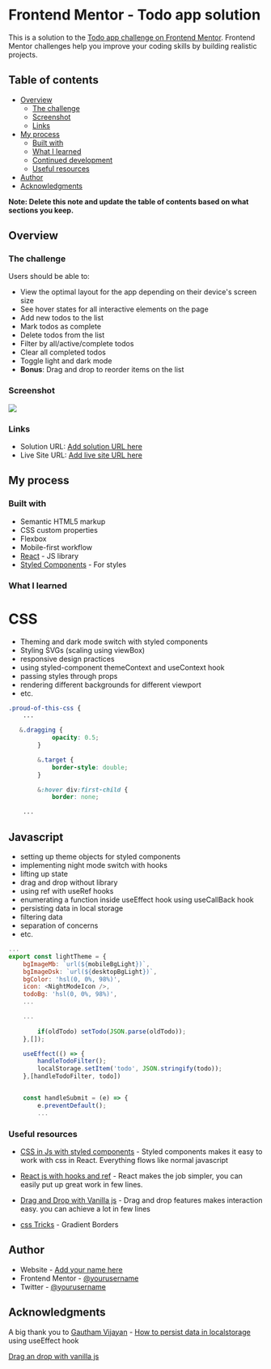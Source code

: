 # Frontend Mentor - Todo app solution

This is a solution to the [Todo app challenge on Frontend Mentor](https://www.frontendmentor.io/challenges/todo-app-Su1_KokOW). Frontend Mentor challenges help you improve your coding skills by building realistic projects. 

## Table of contents

- [Overview](#overview)
  - [The challenge](#the-challenge)
  - [Screenshot](#screenshot)
  - [Links](#links)
- [My process](#my-process)
  - [Built with](#built-with)
  - [What I learned](#what-i-learned)
  - [Continued development](#continued-development)
  - [Useful resources](#useful-resources)
- [Author](#author)
- [Acknowledgments](#acknowledgments)

**Note: Delete this note and update the table of contents based on what sections you keep.**

## Overview

### The challenge

Users should be able to:

- View the optimal layout for the app depending on their device's screen size
- See hover states for all interactive elements on the page
- Add new todos to the list
- Mark todos as complete
- Delete todos from the list
- Filter by all/active/complete todos
- Clear all completed todos
- Toggle light and dark mode
- **Bonus**: Drag and drop to reorder items on the list

### Screenshot

![](./screenshot.jpg)

### Links

- Solution URL: [Add solution URL here](https://your-solution-url.com)
- Live Site URL: [Add live site URL here](https://your-live-site-url.com)

## My process

### Built with

- Semantic HTML5 markup
- CSS custom properties
- Flexbox
- Mobile-first workflow
- [React](https://reactjs.org/) - JS library
- [Styled Components](https://styled-components.com/) - For styles

### What I learned

# CSS
- Theming and dark mode switch with styled components
- Styling SVGs (scaling using viewBox)
- responsive design practices
- using styled-component themeContext and useContext hook
- passing styles through props
- rendering different backgrounds for different viewport
- etc.


```css
.proud-of-this-css {
    ...

   &.dragging {
            opacity: 0.5;
        }

        &.target {
            border-style: double;
        }

        &:hover div:first-child {
            border: none;

    ...

```
## Javascript
- setting up theme objects for styled components
- implementing night mode switch with hooks
- lifting up state
- drag and drop without library
- using ref with useRef hooks
- enumerating a function inside useEffect hook using useCallBack hook
- persisting data in local storage
- filtering data
- separation of concerns
- etc.

```js
...
export const lightTheme = {
    bgImageMb: `url(${mobileBgLight})`,
    bgImageDsk: `url(${desktopBgLight})`,
    bgColor: 'hsl(0, 0%, 98%)',
    icon: <NightModeIcon />,
    todoBg: 'hsl(0, 0%, 98%)',
    ...

    ...
    
        if(oldTodo) setTodo(JSON.parse(oldTodo));
    },[]);

    useEffect(() => {
        handleTodoFilter();
        localStorage.setItem('todo', JSON.stringify(todo));
    },[handleTodoFilter, todo])


    const handleSubmit = (e) => {
        e.preventDefault();
        ...
```

### Useful resources

- [CSS in Js with styled components](https://styled-components.com/docs/advanced) - Styled components makes it easy to work with css in React. Everything flows like normal javascript

- [React js with hooks and ref](https://reactjs.org/) - React makes the job simpler, you can easily put up great work in few lines.

- [Drag and Drop with Vanilla js](https://www.digitalocean.com/community/tutorials/js-drag-and-drop-vanilla-js) - Drag and drop features makes interaction easy. you can achieve a lot in few lines

- [css Tricks](https://css-tricks.com/gradient-borders-in-css/) - Gradient Borders


## Author

- Website - [Add your name here](https://www.your-site.com)
- Frontend Mentor - [@yourusername](https://www.frontendmentor.io/profile/yourusername)
- Twitter - [@yourusername](https://www.twitter.com/yourusername)


## Acknowledgments

A big thank you to [Gautham Vijayan](https://dev.to/gautham495) - [How to persist data in localstorage](https://dev.to/gautham495/how-to-persist-data-to-localstorage-in-react-with-hooks-6ma) using useEffect hook

[Drag an drop with vanilla js](https://www.digitalocean.com/community/tutorials/js-drag-and-drop-vanilla-js)